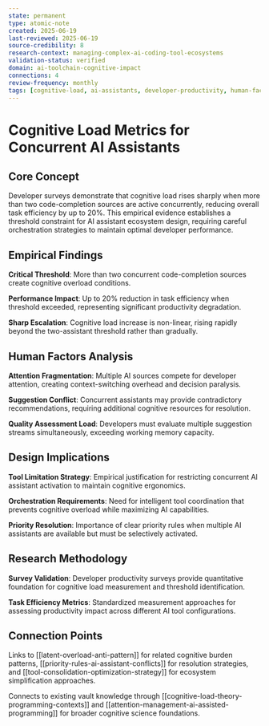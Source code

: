 ```yaml
---
state: permanent
type: atomic-note
created: 2025-06-19
last-reviewed: 2025-06-19
source-credibility: 8
research-context: managing-complex-ai-coding-tool-ecosystems
validation-status: verified
domain: ai-toolchain-cognitive-impact
connections: 4
review-frequency: monthly
tags: [cognitive-load, ai-assistants, developer-productivity, human-factors]
---
```


# Cognitive Load Metrics for Concurrent AI Assistants

## Core Concept

Developer surveys demonstrate that cognitive load rises sharply when more than two code-completion sources are active concurrently, reducing overall task efficiency by up to 20%. This empirical evidence establishes a threshold constraint for AI assistant ecosystem design, requiring careful orchestration strategies to maintain optimal developer performance.

## Empirical Findings

**Critical Threshold**: More than two concurrent code-completion sources create cognitive overload conditions.

**Performance Impact**: Up to 20% reduction in task efficiency when threshold exceeded, representing significant productivity degradation.

**Sharp Escalation**: Cognitive load increase is non-linear, rising rapidly beyond the two-assistant threshold rather than gradually.

## Human Factors Analysis

**Attention Fragmentation**: Multiple AI sources compete for developer attention, creating context-switching overhead and decision paralysis.

**Suggestion Conflict**: Concurrent assistants may provide contradictory recommendations, requiring additional cognitive resources for resolution.

**Quality Assessment Load**: Developers must evaluate multiple suggestion streams simultaneously, exceeding working memory capacity.

## Design Implications

**Tool Limitation Strategy**: Empirical justification for restricting concurrent AI assistant activation to maintain cognitive ergonomics.

**Orchestration Requirements**: Need for intelligent tool coordination that prevents cognitive overload while maximizing AI capabilities.

**Priority Resolution**: Importance of clear priority rules when multiple AI assistants are available but must be selectively activated.

## Research Methodology

**Survey Validation**: Developer productivity surveys provide quantitative foundation for cognitive load measurement and threshold identification.

**Task Efficiency Metrics**: Standardized measurement approaches for assessing productivity impact across different AI tool configurations.

## Connection Points

Links to [[latent-overload-anti-pattern]] for related cognitive burden patterns, [[priority-rules-ai-assistant-conflicts]] for resolution strategies, and [[tool-consolidation-optimization-strategy]] for ecosystem simplification approaches.

Connects to existing vault knowledge through [[cognitive-load-theory-programming-contexts]] and [[attention-management-ai-assisted-programming]] for broader cognitive science foundations.